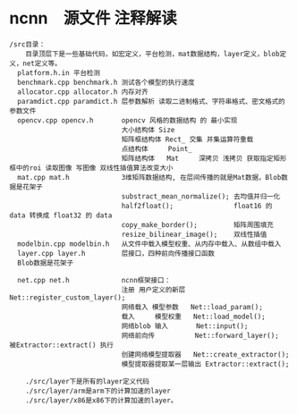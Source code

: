 # ncnn　源文件 注释解读

    /src目录：
        目录顶层下是一些基础代码，如宏定义，平台检测，mat数据结构，layer定义，blob定义，net定义等。
      platform.h.in 平台检测
      benchmark.cpp benchmark.h 测试各个模型的执行速度
      allocator.cpp allocator.h 内存对齐
      paramdict.cpp paramdict.h 层参数解析 读取二进制格式、字符串格式、密文格式的参数文件
      opencv.cpp opencv.h       opencv 风格的数据结构 的 最小实现
                                大小结构体 Size 
                                矩阵框结构体 Rect_ 交集 并集运算符重载
                                点结构体     Point_
                                矩阵结构体   Mat     深拷贝 浅拷贝 获取指定矩形框中的roi 读取图像 写图像 双线性插值算法改变大小
      mat.cpp mat.h             3维矩阵数据结构, 在层间传播的就是Mat数据，Blob数据是花架子
                                substract_mean_normalize(); 去均值并归一化
                                half2float();               float16 的 data 转换成 float32 的 data
                                copy_make_border();         矩阵周围填充
                                resize_bilinear_image();    双线性插值
      modelbin.cpp modelbin.h   从文件中载入模型权重、从内存中载入、从数组中载入
      layer.cpp layer.h         层接口，四种前向传播接口函数
      Blob数据是花架子

      net.cpp net.h             ncnn框架接口：
                                注册 用户定义的新层 Net::register_custom_layer();
                                网络载入 模型参数   Net::load_param();
                                载入     模型权重   Net::load_model();
                                网络blob 输入       Net::input();
                                网络前向传          Net::forward_layer();    被Extractor::extract() 执行
                                创建网络模型提取器   Net::create_extractor();
                                模型提取器提取某一层输出 Extractor::extract();

        ./src/layer下是所有的layer定义代码
        ./src/layer/arm是arm下的计算加速的layer
        ./src/layer/x86是x86下的计算加速的layer。
